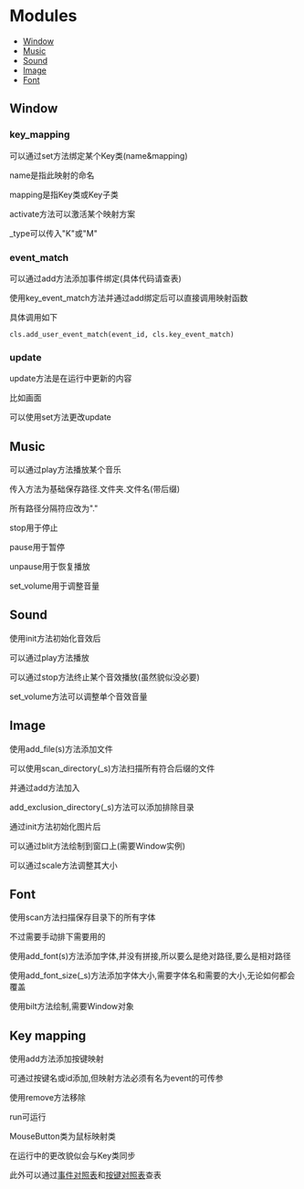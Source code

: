 # Modules
* [Window](#Window)
* [Music](#Music)
* [Sound](#Sound)
* [Image](#Image)
* [Font](#Font)

## Window
### key_mapping
可以通过set方法绑定某个Key类(name&mapping)

name是指此映射的命名

mapping是指Key类或Key子类

activate方法可以激活某个映射方案

_type可以传入"K"或"M"

### event_match
可以通过add方法添加事件绑定(具体代码请查表)

使用key_event_match方法并通过add绑定后可以直接调用映射函数

具体调用如下

```
cls.add_user_event_match(event_id, cls.key_event_match)
```

### update
update方法是在运行中更新的内容

比如画面

可以使用set方法更改update

## Music
可以通过play方法播放某个音乐

传入方法为基础保存路径.文件夹.文件名(带后缀)

所有路径分隔符应改为"."

stop用于停止

pause用于暂停

unpause用于恢复播放

set_volume用于调整音量

## Sound
使用init方法初始化音效后

可以通过play方法播放

可以通过stop方法终止某个音效播放(虽然貌似没必要)

set_volume方法可以调整单个音效音量

## Image
使用add_file(s)方法添加文件

可以使用scan_directory(_s)方法扫描所有符合后缀的文件

并通过add方法加入

add_exclusion_directory(_s)方法可以添加排除目录

通过init方法初始化图片后

可以通过blit方法绘制到窗口上(需要Window实例)

可以通过scale方法调整其大小

## Font
使用scan方法扫描保存目录下的所有字体

不过需要手动排下需要用的

使用add_font(s)方法添加字体,并没有拼接,所以要么是绝对路径,要么是相对路径

使用add_font_size(_s)方法添加字体大小,需要字体名和需要的大小,无论如何都会覆盖

使用bilt方法绘制,需要Window对象

## Key mapping
使用add方法添加按键映射

可通过按键名或id添加,但映射方法必须有名为event的可传参

使用remove方法移除

run可运行

MouseButton类为鼠标映射类

在运行中的更改貌似会与Key类同步

此外可以通过[事件对照表](event_compare.md)和[按键对照表](key_mapping.md)查表
